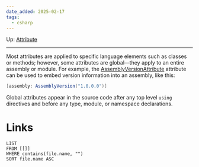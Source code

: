 ```yaml
---
date_added: 2025-02-17
tags:
  - csharp
---
```

Up: [Attribute](Attribute.md)
___
 Most attributes are applied to specific language elements such as classes or methods; however, some attributes are global—they apply to an entire assembly or module.
 For example, the [AssemblyVersionAttribute](https://learn.microsoft.com/en-us/dotnet/api/system.reflection.assemblyversionattribute) attribute can be used to embed version information into an assembly, like this:

```cs
[assembly: AssemblyVersion("1.0.0.0")]
```
Global attributes appear in the source code after any top level `using` directives and before any type, module, or namespace declarations.
# Links
```dataview
LIST
FROM [[]]
WHERE contains(file.name, "")
SORT file.name ASC
```
